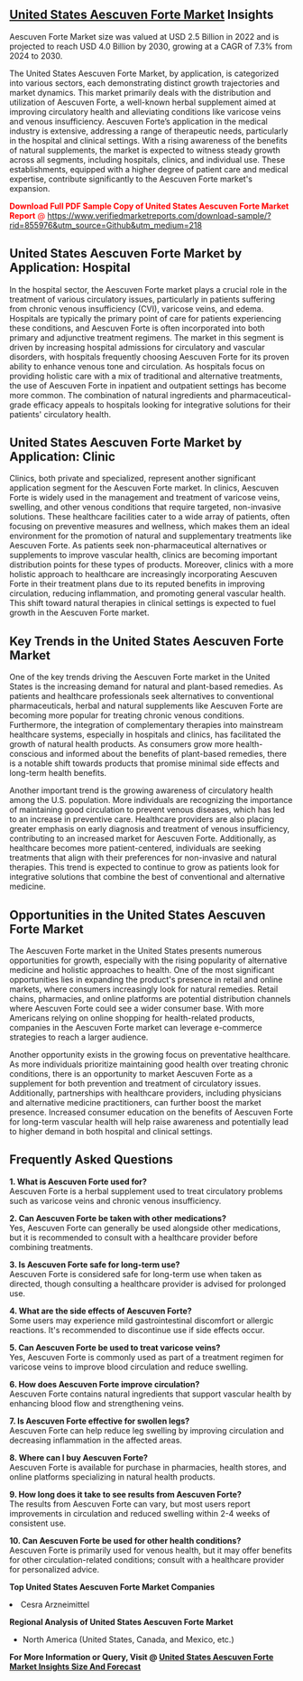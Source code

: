 <h2><a href="https://www.verifiedmarketreports.com/download-sample/?rid=855976&amp;utm_source=Github&amp;utm_medium=218" target="_blank">United States Aescuven Forte Market</a> Insights</h2><p>Aescuven Forte Market size was valued at USD 2.5 Billion in 2022 and is projected to reach USD 4.0 Billion by 2030, growing at a CAGR of 7.3% from 2024 to 2030.</p><p><p>The United States Aescuven Forte Market, by application, is categorized into various sectors, each demonstrating distinct growth trajectories and market dynamics. This market primarily deals with the distribution and utilization of Aescuven Forte, a well-known herbal supplement aimed at improving circulatory health and alleviating conditions like varicose veins and venous insufficiency. Aescuven Forte’s application in the medical industry is extensive, addressing a range of therapeutic needs, particularly in the hospital and clinical settings. With a rising awareness of the benefits of natural supplements, the market is expected to witness steady growth across all segments, including hospitals, clinics, and individual use. These establishments, equipped with a higher degree of patient care and medical expertise, contribute significantly to the Aescuven Forte market's expansion. <br> <p><span class=""><span style="color: #ff0000;"><strong>Download Full PDF Sample Copy of United States Aescuven Forte Market Report</strong> @ </span><a href="https://www.verifiedmarketreports.com/download-sample/?rid=855976&amp;utm_source=Github&amp;utm_medium=218" target="_blank">https://www.verifiedmarketreports.com/download-sample/?rid=855976&amp;utm_source=Github&amp;utm_medium=218</a></span></p></p> <h2>United States Aescuven Forte Market by Application: Hospital</h2> <p>In the hospital sector, the Aescuven Forte market plays a crucial role in the treatment of various circulatory issues, particularly in patients suffering from chronic venous insufficiency (CVI), varicose veins, and edema. Hospitals are typically the primary point of care for patients experiencing these conditions, and Aescuven Forte is often incorporated into both primary and adjunctive treatment regimens. The market in this segment is driven by increasing hospital admissions for circulatory and vascular disorders, with hospitals frequently choosing Aescuven Forte for its proven ability to enhance venous tone and circulation. As hospitals focus on providing holistic care with a mix of traditional and alternative treatments, the use of Aescuven Forte in inpatient and outpatient settings has become more common. The combination of natural ingredients and pharmaceutical-grade efficacy appeals to hospitals looking for integrative solutions for their patients' circulatory health.</p> <h2>United States Aescuven Forte Market by Application: Clinic</h2> <p>Clinics, both private and specialized, represent another significant application segment for the Aescuven Forte market. In clinics, Aescuven Forte is widely used in the management and treatment of varicose veins, swelling, and other venous conditions that require targeted, non-invasive solutions. These healthcare facilities cater to a wide array of patients, often focusing on preventive measures and wellness, which makes them an ideal environment for the promotion of natural and supplementary treatments like Aescuven Forte. As patients seek non-pharmaceutical alternatives or supplements to improve vascular health, clinics are becoming important distribution points for these types of products. Moreover, clinics with a more holistic approach to healthcare are increasingly incorporating Aescuven Forte in their treatment plans due to its reputed benefits in improving circulation, reducing inflammation, and promoting general vascular health. This shift toward natural therapies in clinical settings is expected to fuel growth in the Aescuven Forte market.</p> <h2>Key Trends in the United States Aescuven Forte Market</h2> <p>One of the key trends driving the Aescuven Forte market in the United States is the increasing demand for natural and plant-based remedies. As patients and healthcare professionals seek alternatives to conventional pharmaceuticals, herbal and natural supplements like Aescuven Forte are becoming more popular for treating chronic venous conditions. Furthermore, the integration of complementary therapies into mainstream healthcare systems, especially in hospitals and clinics, has facilitated the growth of natural health products. As consumers grow more health-conscious and informed about the benefits of plant-based remedies, there is a notable shift towards products that promise minimal side effects and long-term health benefits.</p> <p>Another important trend is the growing awareness of circulatory health among the U.S. population. More individuals are recognizing the importance of maintaining good circulation to prevent venous diseases, which has led to an increase in preventive care. Healthcare providers are also placing greater emphasis on early diagnosis and treatment of venous insufficiency, contributing to an increased market for Aescuven Forte. Additionally, as healthcare becomes more patient-centered, individuals are seeking treatments that align with their preferences for non-invasive and natural therapies. This trend is expected to continue to grow as patients look for integrative solutions that combine the best of conventional and alternative medicine.</p> <h2>Opportunities in the United States Aescuven Forte Market</h2> <p>The Aescuven Forte market in the United States presents numerous opportunities for growth, especially with the rising popularity of alternative medicine and holistic approaches to health. One of the most significant opportunities lies in expanding the product's presence in retail and online markets, where consumers increasingly look for natural remedies. Retail chains, pharmacies, and online platforms are potential distribution channels where Aescuven Forte could see a wider consumer base. With more Americans relying on online shopping for health-related products, companies in the Aescuven Forte market can leverage e-commerce strategies to reach a larger audience.</p> <p>Another opportunity exists in the growing focus on preventative healthcare. As more individuals prioritize maintaining good health over treating chronic conditions, there is an opportunity to market Aescuven Forte as a supplement for both prevention and treatment of circulatory issues. Additionally, partnerships with healthcare providers, including physicians and alternative medicine practitioners, can further boost the market presence. Increased consumer education on the benefits of Aescuven Forte for long-term vascular health will help raise awareness and potentially lead to higher demand in both hospital and clinical settings.</p> <h2>Frequently Asked Questions</h2> <p><strong>1. What is Aescuven Forte used for?</strong><br> Aescuven Forte is a herbal supplement used to treat circulatory problems such as varicose veins and chronic venous insufficiency.</p> <p><strong>2. Can Aescuven Forte be taken with other medications?</strong><br> Yes, Aescuven Forte can generally be used alongside other medications, but it is recommended to consult with a healthcare provider before combining treatments.</p> <p><strong>3. Is Aescuven Forte safe for long-term use?</strong><br> Aescuven Forte is considered safe for long-term use when taken as directed, though consulting a healthcare provider is advised for prolonged use.</p> <p><strong>4. What are the side effects of Aescuven Forte?</strong><br> Some users may experience mild gastrointestinal discomfort or allergic reactions. It's recommended to discontinue use if side effects occur.</p> <p><strong>5. Can Aescuven Forte be used to treat varicose veins?</strong><br> Yes, Aescuven Forte is commonly used as part of a treatment regimen for varicose veins to improve blood circulation and reduce swelling.</p> <p><strong>6. How does Aescuven Forte improve circulation?</strong><br> Aescuven Forte contains natural ingredients that support vascular health by enhancing blood flow and strengthening veins.</p> <p><strong>7. Is Aescuven Forte effective for swollen legs?</strong><br> Aescuven Forte can help reduce leg swelling by improving circulation and decreasing inflammation in the affected areas.</p> <p><strong>8. Where can I buy Aescuven Forte?</strong><br> Aescuven Forte is available for purchase in pharmacies, health stores, and online platforms specializing in natural health products.</p> <p><strong>9. How long does it take to see results from Aescuven Forte?</strong><br> The results from Aescuven Forte can vary, but most users report improvements in circulation and reduced swelling within 2-4 weeks of consistent use.</p> <p><strong>10. Can Aescuven Forte be used for other health conditions?</strong><br> Aescuven Forte is primarily used for venous health, but it may offer benefits for other circulation-related conditions; consult with a healthcare provider for personalized advice.</p> </p><p><strong>Top United States Aescuven Forte Market Companies</strong></p><div data-test-id=""><p><li>Cesra Arzneimittel</li></p><div><strong>Regional Analysis of&nbsp;United States Aescuven Forte Market</strong></div><ul><li dir="ltr"><p dir="ltr">North America&nbsp;(United States, Canada, and Mexico, etc.)</p></li></ul><p><strong>For More Information or Query, Visit @&nbsp;</strong><strong><a href="https://www.verifiedmarketreports.com/product/aescuven-forte-market/?utm_source=Github&amp;utm_medium=218" target="_blank">United States Aescuven Forte Market Insights Size And Forecast</a></strong></p></div>
